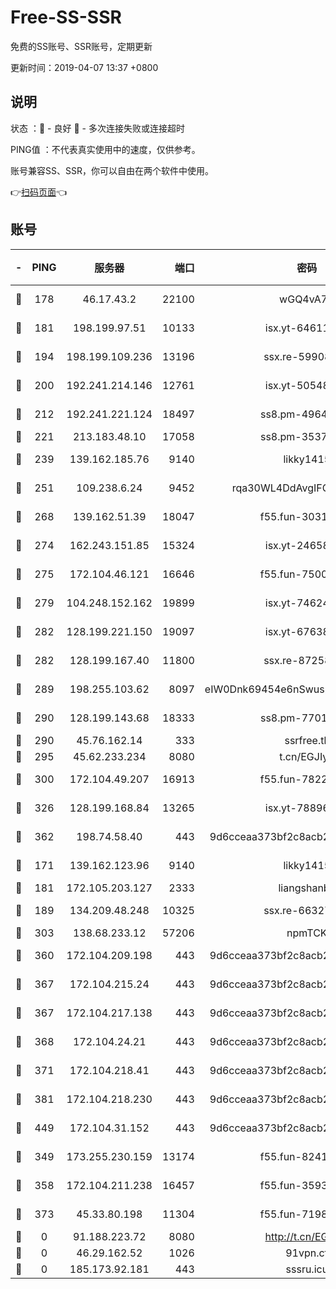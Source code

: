 # Free-SS-SSR

免费的SS账号、SSR账号，定期更新

更新时间：2019-04-07 13:37 +0800

## 说明

状态     ：🙂 - 良好 🙁 - 多次连接失败或连接超时

PING值   ：不代表真实使用中的速度，仅供参考。

账号兼容SS、SSR，你可以自由在两个软件中使用。

👉[扫码页面](https://liesauer.github.io/Free-SS-SSR/)👈

## 账号

|-|PING|服务器|端口|密码|加密方式|区域|
|:----:|:----:|:-----:|-----:|:----:|:----:|:----:|
|🙂|178|46.17.43.2|22100|wGQ4vA7D|aes-256-gcm|RU|
|🙂|181|198.199.97.51|10133|isx.yt-64611548|aes-256-cfb|US|
|🙂|194|198.199.109.236|13196|ssx.re-59908217|aes-256-cfb|US|
|🙂|200|192.241.214.146|12761|isx.yt-50548426|aes-256-cfb|US|
|🙂|212|192.241.221.124|18497|ss8.pm-49648678|aes-256-cfb|US|
|🙂|221|213.183.48.10|17058|ss8.pm-35372165|rc4-md5|RU|
|🙂|239|139.162.185.76|9140|likky1415|aes-256-cfb|DE|
|🙂|251|109.238.6.24|9452|rqa30WL4DdAvgIFG6Fs3znzTa|aes-256-cfb|FR|
|🙂|268|139.162.51.39|18047|f55.fun-30318909|aes-256-cfb|SG|
|🙂|274|162.243.151.85|15324|isx.yt-24658995|aes-256-cfb|US|
|🙂|275|172.104.46.121|16646|f55.fun-75001802|aes-256-cfb|SG|
|🙂|279|104.248.152.162|19899|isx.yt-74624394|aes-256-cfb|SG|
|🙂|282|128.199.221.150|19097|isx.yt-67638887|aes-256-cfb|SG|
|🙂|282|128.199.167.40|11800|ssx.re-87258490|aes-256-cfb|SG|
|🙂|289|198.255.103.62|8097|eIW0Dnk69454e6nSwuspv9DmS201tQ0D|aes-256-cfb|US|
|🙂|290|128.199.143.68|18333|ss8.pm-77013643|aes-256-cfb|SG|
|🙂|290|45.76.162.14|333|ssrfree.tk|rc4|SG|
|🙂|295|45.62.233.234|8080|t.cn/EGJIyrl|rc4-md5|CA|
|🙂|300|172.104.49.207|16913|f55.fun-78222028|aes-256-cfb|SG|
|🙂|326|128.199.168.84|13265|isx.yt-78896827|aes-256-cfb|SG|
|🙂|362|198.74.58.40|443|9d6cceaa373bf2c8acb22e60b6a58be6|aes-256-cfb|US|
|🙂|171|139.162.123.96|9140|likky1415|aes-256-cfb|JP|
|🙂|181|172.105.203.127|2333|liangshanbo|chacha20|JP|
|🙂|189|134.209.48.248|10325|ssx.re-66327199|aes-256-cfb|US|
|🙂|303|138.68.233.12|57206|npmTCK|rc4-md5|US|
|🙂|360|172.104.209.198|443|9d6cceaa373bf2c8acb22e60b6a58be6|aes-256-cfb|US|
|🙂|367|172.104.215.24|443|9d6cceaa373bf2c8acb22e60b6a58be6|aes-256-cfb|US|
|🙂|367|172.104.217.138|443|9d6cceaa373bf2c8acb22e60b6a58be6|aes-256-cfb|US|
|🙂|368|172.104.24.21|443|9d6cceaa373bf2c8acb22e60b6a58be6|aes-256-cfb|US|
|🙂|371|172.104.218.41|443|9d6cceaa373bf2c8acb22e60b6a58be6|aes-256-cfb|US|
|🙂|381|172.104.218.230|443|9d6cceaa373bf2c8acb22e60b6a58be6|aes-256-cfb|US|
|🙂|449|172.104.31.152|443|9d6cceaa373bf2c8acb22e60b6a58be6|aes-256-cfb|US|
|🙁|349|173.255.230.159|13174|f55.fun-82418787|aes-256-cfb|US|
|🙁|358|172.104.211.238|16457|f55.fun-35934651|aes-256-cfb|US|
|🙁|373|45.33.80.198|11304|f55.fun-71989148|aes-256-cfb|US|
|🙁|0|91.188.223.72|8080|http://t.cn/EGJIyrl|rc4-md5|RU|
|🙁|0|46.29.162.52|1026|91vpn.cf|rc4-md5|RU|
|🙁|0|185.173.92.181|443|sssru.icu|rc4-md5|RU|
